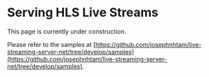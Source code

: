 # Serving HLS Live Streams

This page is currently under construction.

Please refer to the samples at [https://github.com/josephnhtam/live-streaming-server-net/tree/develop/samples](https://github.com/josephnhtam/live-streaming-server-net/tree/develop/samples).
